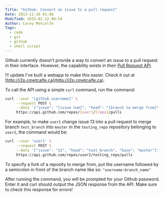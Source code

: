 ```yaml
---
Title: "Github: Convert an issue to a pull request"
Date: 2013-11-26 01:46
Modified: 2015-01-22 00:54
Author: Carey Metcalfe
Tags:
  - code
  - git
  - github
  - shell script
---
```


Github currently doesn't provide a way to convert an issue to a pull request
in their interface. However, the capability exists in their [Pull Request API][].

!!! update
    I've built a webapp to make this easier. Check it out at [http://i2p.cmetcalfe.ca](http://i2p.cmetcalfe.ca).

To call the API using a simple `curl` command, run the command:

```bash
curl --user "[github username]" \
     --request POST \
     --data '{"issue": "[issue num]", "head": "[branch to merge from]", "base": "[branch to merge into]"}' \
     https://api.github.com/repos/[user]/[repo]/pulls
```

For example, to make `user1` change issue 13 into a pull request to merge branch `test_branch`
into `master` in the `testing_repo` repository belonging to `user2`, the command would be:

```bash
curl --user 'user1' \
     --request POST \
     --data '{"issue": "13", "head": "test_branch", "base": "master"}' \
     https://api.github.com/repos/user2/testing_repo/pulls
```

To specify a fork of a reposity to merge from, put the username followed
by a semicolon in front of the branch name like so: `"username:branch_name"`

After running the command, you will be prompted for your Github password.
Enter it and curl should output the JSON response from the API.
Make sure to check this response for errors!

  [Github]: http://github.com
  [Pull Request API]: http://developer.github.com/v3/pulls/#alternative-input
